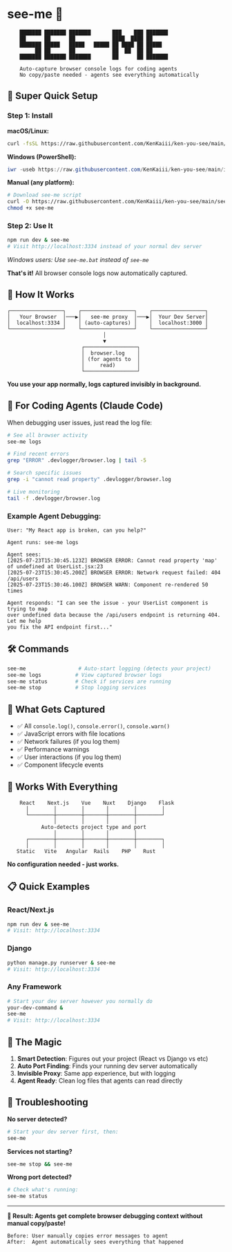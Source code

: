 # see-me 👀

```
    ███████ ███████ ███████       ███    ███ ███████ 
    ██      ██      ██            ████  ████ ██      
    ███████ █████   █████   █████ ██ ████ ██ █████   
         ██ ██      ██            ██  ██  ██ ██      
    ███████ ███████ ███████       ██      ██ ███████ 
    
    Auto-capture browser console logs for coding agents
    No copy/paste needed - agents see everything automatically
```

## 🚀 Super Quick Setup

### Step 1: Install

**macOS/Linux:**
```bash
curl -fsSL https://raw.githubusercontent.com/KenKaiii/ken-you-see/main/install.sh | bash
```

**Windows (PowerShell):**
```powershell
iwr -useb https://raw.githubusercontent.com/KenKaiii/ken-you-see/main/install.ps1 | iex
```

**Manual (any platform):**
```bash
# Download see-me script
curl -O https://raw.githubusercontent.com/KenKaiii/ken-you-see/main/see-me
chmod +x see-me
```

### Step 2: Use It
```bash
npm run dev & see-me
# Visit http://localhost:3334 instead of your normal dev server
```

*Windows users: Use `see-me.bat` instead of `see-me`*

**That's it!** All browser console logs now automatically captured.

## 📱 How It Works

```
┌─────────────────┐    ┌─────────────────┐    ┌─────────────────┐
│   Your Browser  │───▶│   see-me proxy  │───▶│  Your Dev Server│
│  localhost:3334 │    │ (auto-captures) │    │  localhost:3000 │
└─────────────────┘    └─────────────────┘    └─────────────────┘
                               │
                               ▼
                        ┌─────────────────┐
                        │  browser.log    │
                        │ (for agents to  │
                        │     read)       │
                        └─────────────────┘
```

**You use your app normally, logs captured invisibly in background.**

## 🤖 For Coding Agents (Claude Code)

When debugging user issues, just read the log file:

```bash
# See all browser activity
see-me logs

# Find recent errors  
grep "ERROR" .devlogger/browser.log | tail -5

# Search specific issues
grep -i "cannot read property" .devlogger/browser.log

# Live monitoring
tail -f .devlogger/browser.log
```

### Example Agent Debugging:
```
User: "My React app is broken, can you help?"

Agent runs: see-me logs

Agent sees:
[2025-07-23T15:30:45.123Z] BROWSER ERROR: Cannot read property 'map' of undefined at UserList.jsx:23
[2025-07-23T15:30:45.200Z] BROWSER ERROR: Network request failed: 404 /api/users
[2025-07-23T15:30:46.100Z] BROWSER WARN: Component re-rendered 50 times

Agent responds: "I can see the issue - your UserList component is trying to map 
over undefined data because the /api/users endpoint is returning 404. Let me help 
you fix the API endpoint first..."
```

## 🛠️ Commands

```bash
see-me                 # Auto-start logging (detects your project)
see-me logs           # View captured browser logs  
see-me status         # Check if services are running
see-me stop           # Stop logging services
```

## 🎯 What Gets Captured

- ✅ All `console.log()`, `console.error()`, `console.warn()`
- ✅ JavaScript errors with file locations
- ✅ Network failures (if you log them)
- ✅ Performance warnings
- ✅ User interactions (if you log them)
- ✅ Component lifecycle events

## 🔧 Works With Everything

```
    React    Next.js    Vue    Nuxt    Django    Flask
      │        │        │       │        │        │
      └────────┼────────┼───────┼────────┼────────┘
               │        │       │        │
           Auto-detects project type and port
               │        │       │        │
      ┌────────┼────────┼───────┼────────┼────────┐
      │        │        │       │        │        │
   Static   Vite   Angular  Rails    PHP    Rust
```

**No configuration needed - just works.**

## 📋 Quick Examples

### React/Next.js
```bash
npm run dev & see-me
# Visit: http://localhost:3334
```

### Django  
```bash
python manage.py runserver & see-me
# Visit: http://localhost:3334
```

### Any Framework
```bash
# Start your dev server however you normally do
your-dev-command &
see-me
# Visit: http://localhost:3334
```

## 🎪 The Magic

1. **Smart Detection**: Figures out your project (React vs Django vs etc)
2. **Auto Port Finding**: Finds your running dev server automatically  
3. **Invisible Proxy**: Same app experience, but with logging
4. **Agent Ready**: Clean log files that agents can read directly

## 🚨 Troubleshooting

**No server detected?**
```bash
# Start your dev server first, then:
see-me
```

**Services not starting?**  
```bash
see-me stop && see-me
```

**Wrong port detected?**
```bash
# Check what's running:
see-me status
```

---

**🎉 Result: Agents get complete browser debugging context without manual copy/paste!**

```
Before: User manually copies error messages to agent
After:  Agent automatically sees everything that happened
```